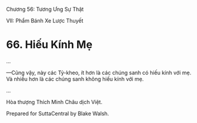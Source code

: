 

Chương 56: Tương Ưng Sự Thật

VII: Phẩm Bánh Xe Lược Thuyết

# 66\. Hiếu Kính Mẹ

…

—Cũng vậy, này các Tỷ-kheo, ít hơn là các chúng sanh có hiếu kính với mẹ. Và nhiều hơn là các chúng sanh không hiếu kính với mẹ.

…

Hòa thượng Thích Minh Châu dịch Việt.

Prepared for SuttaCentral by Blake Walsh.